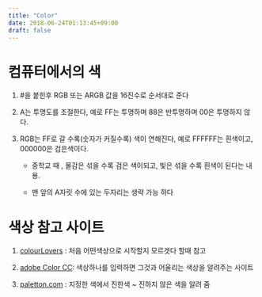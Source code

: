```yaml
---
title: "Color"
date: 2018-06-24T01:13:45+09:00
draft: false
---
```


# 컴퓨터에서의 색 

1. #을 붙힌후 RGB 또는 ARGB 값을 16진수로 순서대로 준다

2. A는 투명도를 조절한다, 예로 FF는 투명하며 88은 반투명하며 00은 투명하지 않다.

3. RGB는 FF로 갈 수록(숫자가 커질수록) 색이 연해진다, 예로 FFFFFF는 흰색이고, 000000은 검은색이다. 
    
    - 중학교 때 , 물감은 섞을 수록 검은 색이되고, 빛은 섞을 수록 흰색이 된다는 내용.

    - 맨 앞의 A자릿 수에 있는 두자리는 생략 가능 하다 

# 색상 참고 사이트 

1. [colourLovers](http://www.colourlovers.com/) : 처음 어떤색상으로 시작할지 모르겟다 할때 참고 

2. [adobe Color CC](https://color.adobe.com/ko/create/color-wheel/): 색상하나를 입력하면 그것과 어울리는 색상을 알려주는 사이트 

3. [paletton.com](http://paletton.com/#uid=1000u0kllllaFw0g0qFqFg0w0aF) : 지정한 색에서 진한색 ~ 진하지 않은 색을 알려 줌
